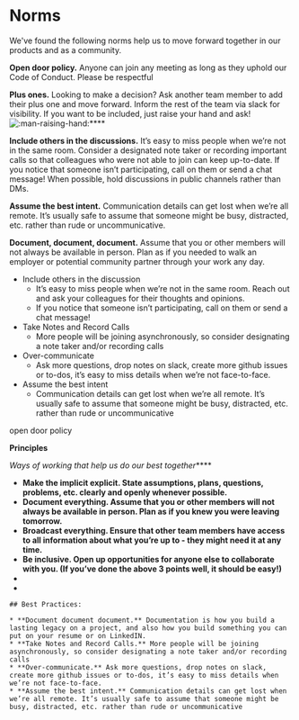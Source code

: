 # Norms

We've found the following norms help us to move forward together in our products and as a community.&#x20;

**Open door policy.** Anyone can join any meeting as long as they uphold our Code of Conduct. Please be respectful

**Plus ones.** Looking to make a decision? Ask another team member to add their plus one and move forward. Inform the rest of the team via slack for visibility. If you want to be included, just raise your hand and ask! <img src="https://a.slack-edge.com/production-standard-emoji-assets/14.0/apple-medium/1f64b-200d-2642-fe0f@2x.png" alt=":man-raising-hand:" data-size="line">****

**Include others in the discussions.** It’s easy to miss people when we’re not in the same room. Consider a designated note taker or recording important calls so that colleagues who were not able to join can keep up-to-date. If you notice that someone isn’t participating, call on them or send a chat message! When possible, hold discussions in public channels rather than DMs.

**Assume the best intent.** Communication details can get lost when we’re all remote. It’s usually safe to assume that someone might be busy, distracted, etc. rather than rude or uncommunicative.

**Document, document, document.** Assume that you or other members will not always be available in person. Plan as if you needed to walk an employer or potential community partner through your work any day.







* Include others in the discussion
  * It’s easy to miss people when we’re not in the same room. Reach out and ask your colleagues for their thoughts and opinions.
  * If you notice that someone isn’t participating, call on them or send a chat message!
* Take Notes and Record Calls
  * More people will be joining asynchronously, so consider designating a note taker and/or recording calls
* Over-communicate
  * Ask more questions, drop notes on slack, create more github issues or to-dos, it’s easy to miss details when we’re not face-to-face.
* Assume the best intent
  * Communication details can get lost when we’re all remote. It’s usually safe to assume that someone might be busy, distracted, etc. rather than rude or uncommunicative

open door policy

**Principles**

_Ways of working that help us do our best together_\*\*\*\*

* **Make the implicit explicit. State assumptions, plans, questions, problems, etc. clearly and openly whenever possible.**
* **Document everything. Assume that you or other members will not always be available in person. Plan as if you knew you were leaving tomorrow.**
* **Broadcast everything. Ensure that other team members have access to all information about what you’re up to - they might need it at any time.**
* **Be inclusive. Open up opportunities for anyone else to collaborate with you. (If you’ve done the above 3 points well, it should be easy!)**
*
*

```
## Best Practices:
```

```
* **Document document document.** Documentation is how you build a lasting legacy on a project, and also how you build something you can put on your resume or on LinkedIN.
* **Take Notes and Record Calls.** More people will be joining asynchronously, so consider designating a note taker and/or recording calls
* **Over-communicate.** Ask more questions, drop notes on slack, create more github issues or to-dos, it’s easy to miss details when we’re not face-to-face.
* **Assume the best intent.** Communication details can get lost when we’re all remote. It’s usually safe to assume that someone might be busy, distracted, etc. rather than rude or uncommunicative
```

